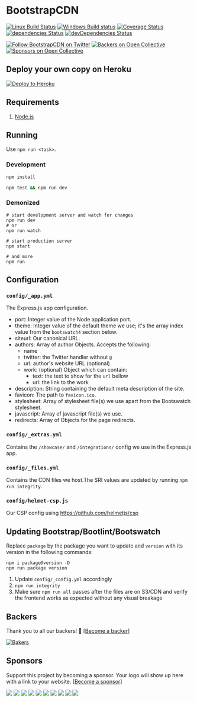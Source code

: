 # BootstrapCDN

[![Linux Build Status](https://img.shields.io/travis/MaxCDN/bootstrapcdn/develop.svg?label=Linux%20build&style=flat-square)](https://travis-ci.org/MaxCDN/bootstrapcdn)
[![Windows Build status](https://img.shields.io/appveyor/ci/jdorfman/bootstrapcdn/develop.svg?label=Windows%20build&style=flat-square)](https://ci.appveyor.com/project/jdorfman/bootstrapcdn)
[![Coverage Status](https://img.shields.io/coveralls/github/MaxCDN/bootstrapcdn.svg?style=flat-square)](https://coveralls.io/github/MaxCDN/bootstrapcdn)
[![dependencies Status](https://img.shields.io/david/MaxCDN/bootstrapcdn.svg?style=flat-square)](https://david-dm.org/MaxCDN/bootstrapcdn)
[![devDependencies Status](https://img.shields.io/david/dev/MaxCDN/bootstrapcdn.svg?style=flat-square)](https://david-dm.org/MaxCDN/bootstrapcdn?type=dev)

[![Follow BootstrapCDN on Twitter](https://img.shields.io/badge/twitter-@getBootstrapCDN-55acee.svg?style=flat-square)](https://twitter.com/getbootstrapcdn)
[![Backers on Open Collective](https://opencollective.com/getbootstrapcdn/backers/badge.svg)](#backers)
[![Sponsors on Open Collective](https://opencollective.com/getbootstrapcdn/sponsors/badge.svg)](#sponsors)

## Deploy your own copy on Heroku

[![Deploy to Heroku](https://www.herokucdn.com/deploy/button.svg)](https://heroku.com/deploy)

## Requirements

1. [Node.js](https://nodejs.org/)

## Running

Use `npm run <task>`.

### Development

```sh
npm install

npm test && npm run dev
```

### Demonized

```shell
# start development server and watch for changes
npm run dev
# or
npm run watch

# start production server
npm start

# and more
npm run
```

## Configuration

### `config/_app.yml`

The Express.js app configuration.

* port: Integer value of the Node application port.
* theme: Integer value of the default theme we use; it's the array index value from the `bootswatch4` section below.
* siteurl: Our canonical URL.
* authors: Array of author Objects. Accepts the following:
    * name
    * twitter: the Twitter handler without `@`
    * url: author's website URL (optional)
    * work: (optional) Object which can contain:
        * text: the text to show for the `url` bellow
        * url: the link to the work
* description: String containing the default meta description of the site.
* favicon: The path to `favicon.ico`.
* stylesheet: Array of stylesheet file(s) we use apart from the Bootswatch stylesheet.
* javascript: Array of javascript file(s) we use.
* redirects: Array of Objects for the page redirects.

### `config/_extras.yml`

Contains the `/showcase/` and `/integrations/` config we use in the Express.js app.

### `config/_files.yml`

Contains the CDN files we host.The SRI values are updated by running `npm run integrity`.

### `config/helmet-csp.js`

Our CSP config using <https://github.com/helmetjs/csp>

## Updating Bootstrap/Bootlint/Bootswatch

Replace `package` by the package you want to update and `version` with its version in the following commands:

```shell
npm i package@version -D
npm run package version
```

1. Update `config/_config.yml` accordingly
2. `npm run integrity`
3. Make sure `npm run all` passes after the files are on S3/CDN and verify the frontend works as expected without any visual breakage

## Backers

Thank you to all our backers! 🙏 [[Become a backer](https://opencollective.com/getbootstrapcdn#backer)]

[![Bakers](https://opencollective.com/getbootstrapcdn/backers.svg?width=890)](https://opencollective.com/getbootstrapcdn#backers)

## Sponsors

Support this project by becoming a sponsor. Your logo will show up here with a link to your website. [[Become a sponsor](https://opencollective.com/getbootstrapcdn#sponsor)]

[![](https://opencollective.com/getbootstrapcdn/sponsor/0/avatar.svg)](https://opencollective.com/getbootstrapcdn/sponsor/0/website)
[![](https://opencollective.com/getbootstrapcdn/sponsor/1/avatar.svg)](https://opencollective.com/getbootstrapcdn/sponsor/1/website)
[![](https://opencollective.com/getbootstrapcdn/sponsor/2/avatar.svg)](https://opencollective.com/getbootstrapcdn/sponsor/2/website)
[![](https://opencollective.com/getbootstrapcdn/sponsor/3/avatar.svg)](https://opencollective.com/getbootstrapcdn/sponsor/3/website)
[![](https://opencollective.com/getbootstrapcdn/sponsor/4/avatar.svg)](https://opencollective.com/getbootstrapcdn/sponsor/4/website)
[![](https://opencollective.com/getbootstrapcdn/sponsor/5/avatar.svg)](https://opencollective.com/getbootstrapcdn/sponsor/5/website)
[![](https://opencollective.com/getbootstrapcdn/sponsor/6/avatar.svg)](https://opencollective.com/getbootstrapcdn/sponsor/6/website)
[![](https://opencollective.com/getbootstrapcdn/sponsor/7/avatar.svg)](https://opencollective.com/getbootstrapcdn/sponsor/7/website)
[![](https://opencollective.com/getbootstrapcdn/sponsor/8/avatar.svg)](https://opencollective.com/getbootstrapcdn/sponsor/8/website)
[![](https://opencollective.com/getbootstrapcdn/sponsor/9/avatar.svg)](https://opencollective.com/getbootstrapcdn/sponsor/9/website)
